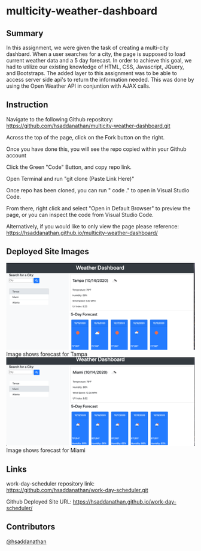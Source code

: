 # multicity-weather-dashboard

## Summary
In this assignment, we were given the task of creating a multi-city dashbard. When a user searches for a city,
the page is supposed to load current weather data and a 5 day forecast. In order to achieve this goal, we had to utilize our existing knowledge of HTML, CSS, Javascript, JQuery, and Bootstraps. The added layer to this assignment was to be able to access server side api's to return the information needed. This was done by using the Open Weather API in conjuntion with AJAX calls. 



## Instruction

Navigate to the following Github repository:
    https://github.com/hsaddanathan/multicity-weather-dashboard.git

Across the top of the page, click on the Fork button on the right.

Once you have done this, you will see the repo copied within your Github account

Click the Green "Code" Button, and copy repo link. 

Open Terminal and run "git clone (Paste Link Here)"

Once repo has been cloned, you can run " code ." to open in Visual Studio Code. 

From there, right click and select "Open in Default Browser" to preview the page, or you can inspect the code from Visual Studio Code.

Alternatively, if you would like to only view the page please reference:
    https://hsaddanathan.github.io/multicity-weather-dashboard/

## Deployed Site Images
![Tampa Weather](assets/multicity-weather-tampa.png)
Image shows forecast for Tampa
![Bottom of page](assets/multicity-weather-miami.png)
Image shows forecast for Miami

## Links

work-day-scheduler repository link:
    https://github.com/hsaddanathan/work-day-scheduler.git

Github Deployed Site URL:
    https://hsaddanathan.github.io/work-day-scheduler/

## Contributors 
[@hsaddanathan](https://github.com/hsaddanathan)

